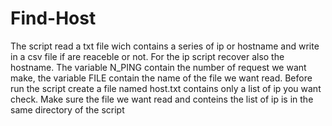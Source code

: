 # Find-Host
The script read a txt file wich contains a series of ip or hostname and write in a csv file if are reaceble or not.
For the ip script recover also the hostname. 
The variable N_PING contain the number of request we want make, the variable FILE contain the name of the file we want read.
Before run the script create a file named host.txt contains only a list of ip you want check.
Make sure the file we want read and conteins the list of ip is in the same directory of the script


